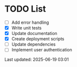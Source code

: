 # TODO List

- [ ] Add error handling
- [x] Write unit tests
- [x] Update documentation
- [x] Create deployment scripts
- [ ] Update dependencies
- [ ] Implement user authentication

Last updated: 2025-06-19 03:01
